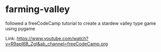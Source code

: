 # farming-valley
followed a freeCodeCamp tutorial to create a stardew valley type game using pygame

Link: https://www.youtube.com/watch?v=R9apl6B_ZgI&ab_channel=freeCodeCamp.org
